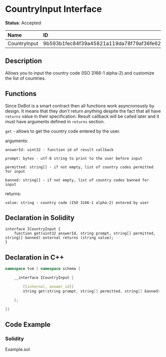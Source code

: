 # CountryInput Interface

**Status**: Accepted

| Name         | ID                                                                |
| :--------    | :---------------------------------------------------------------- |
| CountryInput | 9b593b1fec84f39a45821a119da78f79af36fe62a64541ba5fd04d5898cf6241  |


## Description

Allows you to input the country code (ISO 3166-1 alpha-2) and customize the list of countries.

## Functions

Since DeBot is a smart contract then all functions work asyncronously by design. It means that they don't return anything despite the fact that all have `returns` value in their specification. Result callback will be called later and it must have arguments defined in `returns` section.


`get` - allows to get the country code entered by the user.

arguments:

    answerId: uint32 - function id of result callback

    prompt: bytes - utf-8 string to print to the user before input

    permitted: string[] - if not empty, list of country codes permitted for input

    banned: string[] - if not empty, list of country codes banned for input

returns:

    value: string - country code (ISO 3166-1 alpha-2) entered by user


## Declaration in Solidity

```solidity
interface ICountryInput {
    function get(uint32 answerId, string prompt, string[] permitted, string[] banned) external returns (string value);
}
```

## Declaration in C++

```cpp
namespace tvm { namespace schema {

    __interface ICountryInput {

        [[internal, answer_id]]
        string get(string prompt, string[] permitted, string[] banned);

    };

}}
```

## Code Example

### Solidity

Example.sol
<!-- 
### C++

TODO: add later -->
